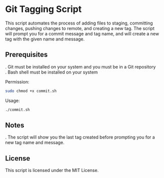 # Git Tagging Script
This script automates the process of adding files to staging, committing changes, pushing changes to remote, and creating a new tag.
The script will prompt you for a commit message and tag name, and will create a new tag with the given name and message.

## Prerequisites
. Git must be installed on your system and you must be in a Git repository 
<br>
. Bash shell must be installed on your system

Permission: 
```sh
sudo chmod +x commit.sh
```
Usage: 
```sh
./commit.sh
```
## Notes
. The script will show you the last tag created before prompting you for a new tag name and message.
## License
This script is licensed under the MIT License.
